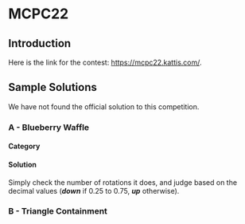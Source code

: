 # MCPC22

## Introduction
Here is the link for the contest: https://mcpc22.kattis.com/. 

## Sample Solutions
We have not found the official solution to this competition.  

### A - Blueberry Waffle
#### Category
#### Solution
Simply check the number of rotations it does, and judge based on the decimal values (___down___ if 0.25 to 0.75, ___up___ otherwise).

### B - Triangle Containment
